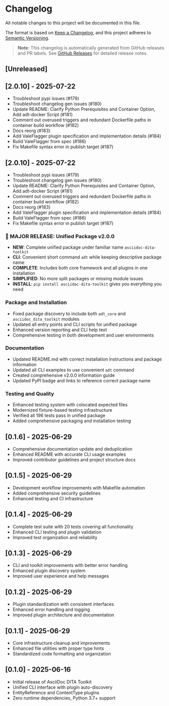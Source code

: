 # Changelog

All notable changes to this project will be documented in this file.

The format is based on [Keep a Changelog](https://keepachangelog.com/en/1.0.0/),
and this project adheres to [Semantic Versioning](https://semver.org/spec/v2.0.0.html).

> **Note**: This changelog is automatically generated from GitHub releases and PR labels.
> See [GitHub Releases](https://github.com/rolfedh/asciidoc-dita-toolkit/releases) for detailed release notes.

## [Unreleased]

## [2.0.10] - 2025-07-22

- Troubleshoot pypi issues (#179)
- Troubleshoot changelog gen issues (#180)
- Update README: Clarify Python Prerequisites and Container Option, Add adt-docker Script (#181)
- Comment out overused triggers and redundant Dockerfile paths in container build workflow (#182)
- Docs reorg (#183)
- Add ValeFlagger plugin specification and implementation details (#184)
- Build ValeFlagger from spec (#186)
- Fix Makefile syntax error in publish target (#187)

## [2.0.10] - 2025-07-22

- Troubleshoot pypi issues (#179)
- Troubleshoot changelog gen issues (#180)
- Update README: Clarify Python Prerequisites and Container Option, Add adt-docker Script (#181)
- Comment out overused triggers and redundant Dockerfile paths in container build workflow (#182)
- Docs reorg (#183)
- Add ValeFlagger plugin specification and implementation details (#184)
- Build ValeFlagger from spec (#186)
- Fix Makefile syntax error in publish target (#187)

### 🚨 MAJOR RELEASE: Unified Package v2.0.0

- **NEW**: Complete unified package under familiar name `asciidoc-dita-toolkit`
- **CLI**: Convenient short command `adt` while keeping descriptive package name
- **COMPLETE**: Includes both core framework and all plugins in one installation
- **SIMPLIFIED**: No more split packages or missing module issues
- **INSTALL**: `pip install asciidoc-dita-toolkit` gives you everything you need

### Package and Installation
- Fixed package discovery to include both `adt_core` and `asciidoc_dita_toolkit` modules
- Updated all entry points and CLI scripts for unified package
- Enhanced version reporting and CLI help text
- Comprehensive testing in both development and user environments

### Documentation
- Updated README.md with correct installation instructions and package information
- Updated all CLI examples to use convenient `adt` command
- Created comprehensive v2.0.0 information guide
- Updated PyPI badge and links to reference correct package name

### Testing and Quality
- Enhanced testing system with colocated expected files
- Modernized fixture-based testing infrastructure
- Verified all 196 tests pass in unified package
- Added comprehensive packaging and installation testing

## [0.1.6] - 2025-06-29

- Comprehensive documentation update and deduplication
- Enhanced README with accurate CLI usage examples
- Improved contributor guidelines and project structure docs

## [0.1.5] - 2025-06-29

- Development workflow improvements with Makefile automation
- Added comprehensive security guidelines
- Enhanced testing and CI infrastructure

## [0.1.4] - 2025-06-29

- Complete test suite with 20 tests covering all functionality
- Enhanced CLI testing and plugin validation
- Improved test organization and reliability

## [0.1.3] - 2025-06-29

- CLI and toolkit improvements with better error handling
- Enhanced plugin discovery system
- Improved user experience and help messages

## [0.1.2] - 2025-06-29

- Plugin standardization with consistent interfaces
- Enhanced error handling and logging
- Improved plugin architecture and documentation

## [0.1.1] - 2025-06-29

- Core infrastructure cleanup and improvements
- Enhanced file utilities with proper type hints
- Standardized code formatting and organization

## [0.1.0] - 2025-06-16

- Initial release of AsciiDoc DITA Toolkit
- Unified CLI interface with plugin auto-discovery
- EntityReference and ContentType plugins
- Zero runtime dependencies, Python 3.7+ support
